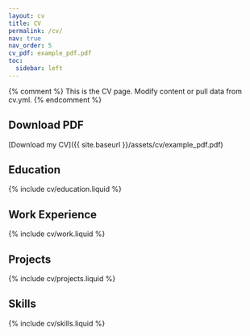 ```yaml
---
layout: cv
title: CV
permalink: /cv/
nav: true
nav_order: 5
cv_pdf: example_pdf.pdf
toc:
  sidebar: left
---
```


{% comment %}
This is the CV page. Modify content or pull data from cv.yml.
{% endcomment %}

## Download PDF
[Download my CV]({{ site.baseurl }}/assets/cv/example_pdf.pdf)

## Education
{% include cv/education.liquid %}

## Work Experience
{% include cv/work.liquid %}

## Projects
{% include cv/projects.liquid %}

## Skills
{% include cv/skills.liquid %}

